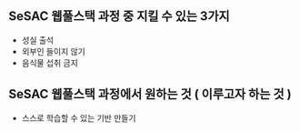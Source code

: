 ## SeSAC 웹풀스택 과정 중 지킬 수 있는 3가지
- 성실 출석
- 외부인 들이지 않기
- 음식물 섭취 금지

## SeSAC 웹풀스택 과정에서 원하는 것 ( 이루고자 하는 것 )
- 스스로 학습할 수 있는 기반 만들기

